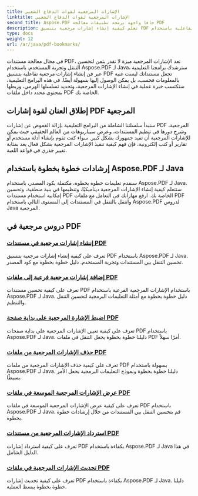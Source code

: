 ```yaml
---
title: الإشارات المرجعية لقوات الدفاع الشعبي
linktitle: الإشارات المرجعية لقوات الدفاع الشعبي
second_title: Aspose.PDF جافا واجهة برمجة تطبيقات معالجة PDF
description: تعلم كيفية إنشاء إشارات مرجعية بتنسيق PDF تفاعلية باستخدام Aspose.PDF لـ Java. رفع مستوى التنقل في المستندات وتجربة المستخدم.
type: docs
weight: 12
url: /ar/java/pdf-bookmarks/
---
```


في مجال معالجة مستندات PDF، تعد الإشارات المرجعية ميزة لا تقدر بثمن لتحسين التنقل وتجربة المستخدم. باستخدام Aspose.PDF لـ Java، سترشدك برامجنا التعليمية عبر فن إنشاء إشارات مرجعية تفاعلية بتنسيق PDF تجعل مستنداتك ليست غنية بالمعلومات فحسب، بل يمكن الوصول إليها بسهولة أيضًا. في هذه البرامج التعليمية، ستكتسب خبرة عملية في إنشاء الإشارات المرجعية، وتحديد تسلسلها الهرمي، وربطها بمحتوى محدد داخل ملفات PDF الخاصة بك.

## إطلاق العنان لقوة إشارات PDF المرجعية

ستبدأ سلسلتنا الشاملة من البرامج التعليمية بإزالة الغموض عن إشارات PDF المرجعية، وشرح دورها في تنظيم المستندات، وعرض سيناريوهات من العالم الحقيقي حيث يمكن للإشارات المرجعية أن تفيد جمهورك بشكل كبير. سواء كنت تقوم بإنشاء أدلة مستخدم أو تقارير أو كتب إلكترونية، فإن فهم كيفية تنفيذ الإشارات المرجعية بشكل فعال يعد بمثابة تغيير جذري في قواعد اللعبة.

## إرشادات خطوة بخطوة باستخدام Aspose.PDF لـ Java

سنقدم تعليمات خطوة بخطوة، مكتملة بكود المصدر، باستخدام Aspose.PDF لـ Java. ستتعلم كيفية إنشاء الإشارات المرجعية ديناميكيًا، وتنظيمها في بنية منطقية، وتحسين إمكانية استخدام مستندات PDF الخاصة بك. ارفع مهاراتك في التعامل مع ملفات PDF وانتقل بالتنقل في المستندات إلى المستوى التالي باستخدام Aspose.PDF لدروس Java المرجعية.
## دروس مرجعية في PDF
### [إنشاء إشارات مرجعية في مستندات PDF](./create-bookmarks-pdf-documents/)
تعرف على كيفية إنشاء إشارات مرجعية بتنسيق PDF باستخدام Aspose.PDF لـ Java. تحسين التنقل بين المستندات وتجربة المستخدم. دليل خطوة بخطوة مع كود المصدر.
### [إضافة إشارات مرجعية فرعية إلى ملفات PDF](./add-child-bookmarks-pdfs/)
تعرف على كيفية تحسين مستندات PDF باستخدام الإشارات المرجعية الفرعية باستخدام Aspose.PDF لـ Java. دليل خطوة بخطوة مع أمثلة التعليمات البرمجية لتحسين التنقل والتنظيم.
### [اضبط الإشارة المرجعية على بداية صفحة PDF](./set-bookmark-start-pdf-page/)
تعرف على كيفية تعيين الإشارات المرجعية على بداية صفحات PDF باستخدام Aspose.PDF لـ Java. دليلنا خطوة بخطوة يجعل التنقل في ملفات PDF أمرًا سهلاً.
### [حذف الإشارات المرجعية من ملفات PDF](./delete-bookmarks-pdf-files/)
تعرف على كيفية حذف الإشارات المرجعية من ملفات PDF بسهولة باستخدام Aspose.PDF لـ Java. دليلنا خطوة بخطوة ونموذج التعليمات البرمجية يجعل الأمر بسيطًا.
### [عرض الإشارات المرجعية الموسعة في ملفات PDF](./view-expanded-bookmarks-pdfs/)
تعرف على كيفية عرض الإشارات المرجعية الموسعة في ملفات PDF باستخدام Aspose.PDF لـ Java. قم بتحسين التنقل بين المستندات من خلال إرشادات خطوة بخطوة.
### [استرداد الإشارات المرجعية من مستندات PDF](./retrieve-bookmarks-pdf-documents/)
تعرف على كيفية استرداد إشارات PDF بكفاءة باستخدام Aspose.PDF لـ Java في هذا الدليل الشامل.
### [تحديث الإشارات المرجعية في ملفات PDF](./update-bookmarks-pdfs/)
تعرف على كيفية تحديث إشارات PDF بكفاءة باستخدام Aspose.PDF لـ Java. دليلنا خطوة بخطوة يبسط العملية.